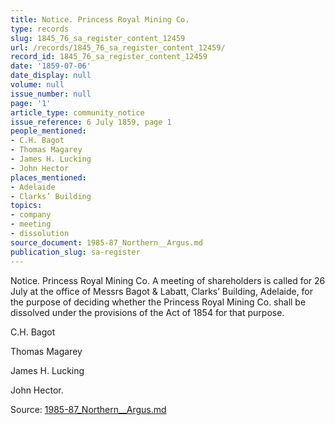 ```yaml
---
title: Notice. Princess Royal Mining Co.
type: records
slug: 1845_76_sa_register_content_12459
url: /records/1845_76_sa_register_content_12459/
record_id: 1845_76_sa_register_content_12459
date: '1859-07-06'
date_display: null
volume: null
issue_number: null
page: '1'
article_type: community_notice
issue_reference: 6 July 1859, page 1
people_mentioned:
- C.H. Bagot
- Thomas Magarey
- James H. Lucking
- John Hector
places_mentioned:
- Adelaide
- Clarks’ Building
topics:
- company
- meeting
- dissolution
source_document: 1985-87_Northern__Argus.md
publication_slug: sa-register
---
```


Notice.  Princess Royal Mining Co.  A meeting of shareholders is called for 26 July at the office of Messrs Bagot & Labatt, Clarks’ Building, Adelaide, for the purpose of deciding whether the Princess Royal Mining Co. shall be dissolved under the provisions of the Act of 1854 for that purpose.

C.H. Bagot

Thomas Magarey

James H. Lucking

John Hector.

Source: [1985-87_Northern__Argus.md](/downloads/markdown/1985-87_Northern__Argus.md)
